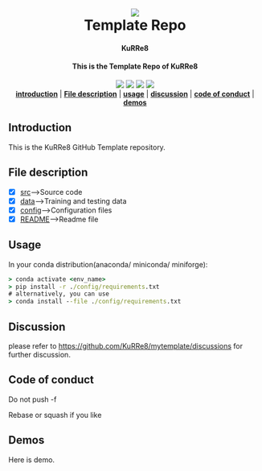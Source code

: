 <h1 align="center">
  <img src="https://pics0.baidu.com/feed/77c6a7efce1b9d161a1915717f30d5838d54643b.jpeg"><br/>Template Repo
</h1>

<h4 align="center">
  KuRRe8
</h4>

<h4 align="center">
  This is the Template Repo of KuRRe8
</h4>

<div align="center">
  <a href="https://github.com/KuRRe8/mytemplate"><img src="https://img.shields.io/conda/pn/conda-forge/labelme?color=green&label=KuRRe8"></a>
  <a href="https://www.python.org/"><img src="https://img.shields.io/badge/Python-3.9%7C3.10%7C3.11%7C3.12-lightblue"></a>
  <a href="https://github.com/KuRRe8/mytemplate"><img src="https://img.shields.io/badge/Version-1.0-blue"></a>
  <a href="https://github.com/KuRRe8/mytemplate"><img src="https://img.shields.io/badge/code%20quality-A%2B-lightyellow"></a>
</div>

<div align="center">
    <a href="#introduction"><b>introduction</b></a> |
    <a href="#file-description"><b>File description</b></a> |
    <a href="#usage"><b>usage</b></a> |
    <a href="#discussion"><b>discussion</b></a> |
    <a href="#code-of-conduct"><b>code of conduct</b></a> |
    <a href="#demos"><b>demos</b></a>
</div>

## Introduction

This is the KuRRe8 GitHub Template repository.

## File description

- [x] [src](/src/)-->Source code
- [x] [data](/data/)-->Training and testing data
- [x] [config](/config/)-->Configuration files
- [x] [README](/README.md)-->Readme file
  
## Usage

In your conda distribution(anaconda/ miniconda/ miniforge):

```cmd
> conda activate <env_name>
> pip install -r ./config/requirements.txt 
# alternatively, you can use 
> conda install --file ./config/requirements.txt
```

## Discussion

please refer to <https://github.com/KuRRe8/mytemplate/discussions> for further discussion.

## Code of conduct

Do not push -f

Rebase or squash if you like

## Demos

Here is demo.
